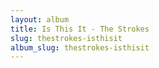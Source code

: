 ```yaml
---
layout: album
title: Is This It - The Strokes
slug: thestrokes-isthisit
album_slug: thestrokes-isthisit
---
```

